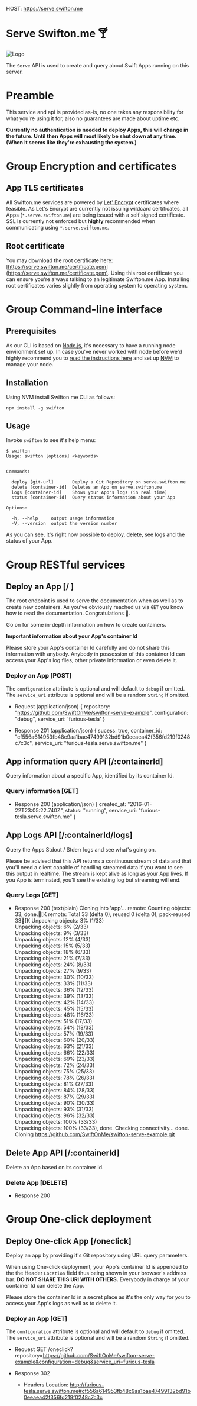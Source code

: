 HOST: https://serve.swifton.me

# Serve Swifton.me 🍸

![Logo](/logo.png)

The `Serve` API is used to create and query about Swift Apps running on this server.

# Preamble

This service and api is provided as-is, no one takes any responsibility for what you're using it for, also no guarantees are made about uptime etc.

**Currently no authentication is needed to deploy Apps, this will change in the future. Until then Apps will most likely be shut down at any time. (When it seems like they're exhausting the system.)**

# Group Encryption and certificates

## App TLS certificates

All Swifton.me services are powered by [Let' Encrypt](letsencrypt.org) certificates where feasible. As Let's Encrypt are currently not issuing wildcard certificates, all Apps (`*.serve.swifton.me`) are being issued with a self signed certificate. SSL is currently not enforced but **highly** recommended when communicating using `*.serve.swifton.me`.

## Root certificate

You may download the root certificate here: [https://serve.swifton.me/certificate.pem](https://serve.swifton.me/certificate.pem). Using this root certificate you can ensure you're always talking to an legitimate Swifton.me App. Installing root certificates varies slightly from operating system to operating system.

# Group Command-line interface

## Prerequisites

As our CLI is based on [Node.js](https://nodejs.org), it's necessary to have a running node environment set up. In case you've never worked with node before we'd highly recommend you to [read the instructions here](https://github.com/creationix/nvm) and set up [NVM](https://github.com/creationix/nvm) to manage your node.

## Installation

Using NVM install Swifton.me CLI as follows:

```
npm install -g swifton
```

## Usage

Invoke `swifton` to see it's help menu:

```
$ swifton
Usage: swifton [options] <keywords>


Commands:

  deploy [git-url]       Deploy a Git Repository on serve.swifton.me
  delete [container-id]  Deletes an App on serve.swifton.me
  logs [container-id]    Shows your App's logs (in real time)
  status [container-id]  Query status information about your App

Options:

  -h, --help     output usage information
  -V, --version  output the version number
```

As you can see, it's right now possible to deploy, delete, see logs and the status of your App.

# Group RESTful services

## Deploy an App [/ ]

The root endpoint is used to serve the documentation when as well as to create new containers.
As you've obviously reached us via `GET` you know how to read the documentation. Congratulations 🎉.

Go on for some in-depth information on how to create containers.

**Important information about your App's container Id**

Please store your App's container Id carefully and do not share this information with anybody. Anybody in possession of this container Id can access your App's log files, other private information or even delete it.

### Deploy an App [POST]

The `configuration` attribute is optional and will default to `debug` if omitted.
The `service_uri` attribute is optional and will be a random `String` if omitted.

+ Request (application/json)
{
  repository: "https://github.com/SwiftOnMe/swifton-serve-example",
  configuration: "debug",
  service_uri: 'furious-tesla'
}

+ Response 201 (application/json)
{
  sucess: true,
  container_id: "cf556a614953fb48c9aa1bae47499132bd91b0eeaea42f356fd219f0248c7c3c",
  service_uri: "furious-tesla.serve.swifton.me"
}

## App information query API [/:containerId]

Query information about a specific App, identified by its container Id.

### Query information [GET]

+ Response 200 (application/json)
{
  created_at: "2016-01-22T23:05:22.740Z",
  status: "running",
  service_uri: "furious-tesla.serve.swifton.me"
}

## App Logs API [/:containerId/logs]

Query the Apps Stdout / Stderr logs and see what's going on.

Please be advised that this API returns a continuous stream of data and that you'll need a client capable of handling streamed data if you want to see this output in realtime. The stream is kept alive as long as your App lives. If you App is terminated, you'll see the existing log but streaming will end.

### Query Logs [GET]

+ Response 200 (text/plain)
Cloning into 'app'...
remote: Counting objects: 33, done.[K
remote: Total 33 (delta 0), reused 0 (delta 0), pack-reused 33[K
Unpacking objects:   3% (1/33)   
Unpacking objects:   6% (2/33)   
Unpacking objects:   9% (3/33)   
Unpacking objects:  12% (4/33)   
Unpacking objects:  15% (5/33)   
Unpacking objects:  18% (6/33)   
Unpacking objects:  21% (7/33)   
Unpacking objects:  24% (8/33)   
Unpacking objects:  27% (9/33)   
Unpacking objects:  30% (10/33)   
Unpacking objects:  33% (11/33)   
Unpacking objects:  36% (12/33)   
Unpacking objects:  39% (13/33)   
Unpacking objects:  42% (14/33)   
Unpacking objects:  45% (15/33)   
Unpacking objects:  48% (16/33)   
Unpacking objects:  51% (17/33)   
Unpacking objects:  54% (18/33)   
Unpacking objects:  57% (19/33)   
Unpacking objects:  60% (20/33)   
Unpacking objects:  63% (21/33)   
Unpacking objects:  66% (22/33)   
Unpacking objects:  69% (23/33)   
Unpacking objects:  72% (24/33)   
Unpacking objects:  75% (25/33)   
Unpacking objects:  78% (26/33)   
Unpacking objects:  81% (27/33)   
Unpacking objects:  84% (28/33)   
Unpacking objects:  87% (29/33)   
Unpacking objects:  90% (30/33)   
Unpacking objects:  93% (31/33)   
Unpacking objects:  96% (32/33)   
Unpacking objects: 100% (33/33)   
Unpacking objects: 100% (33/33), done.
Checking connectivity... done.
Cloning https://github.com/SwiftOnMe/swifton-serve-example.git

## Delete App API [/:containerId]

Delete an App based on its container Id.

### Delete App [DELETE]

+ Response 200

# Group One-click deployment

## Deploy One-click App [/oneclick]

Deploy an app by providing it's Git repository using URL query parameters.

When using One-click deployment, your App's container Id is appended to the the Header `Location` field thus being shown in your browser's address bar. **DO NOT SHARE THIS URI WITH OTHERS.** Everybody in charge of your container Id can delete the App.

Please store the container Id in a secret place as it's the only way for you to access your App's logs as well as to delete it.

### Deploy an App [GET]

The `configuration` attribute is optional and will default to `debug` if omitted.
The `service_uri` attribute is optional and will be a random `String` if omitted.

+ Request
  GET /oneclick?repository=https://github.com/SwiftOnMe/swifton-serve-example&configuration=debug&service_uri=furious-tesla

+ Response 302
  + Headers
    Location: http://furious-tesla.serve.swifton.me#cf556a614953fb48c9aa1bae47499132bd91b0eeaea42f356fd219f0248c7c3c
